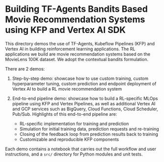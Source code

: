 # Building TF-Agents Bandits Based Movie Recommendation Systems using KFP and Vertex AI SDK

This directory demos the use of TF-Agents, Kubeflow Pipelines (KFP) and Vertex
AI in building reinforcement learning applications. The RL applications we build
are movie recommendation systems based on the MovieLens 100K dataset. We adopt
the contextual bandits formulation.

There are 2 demos:

1.  Step-by-step demo: showcase how to use custom training, custom
    hyperparameter tuning, custom prediction and endpoint deployment of Vertex
    AI to build a RL movie recommendation system

2.  End-to-end pipeline demo: showcase how to build a RL-specific MLOps pipeline
    using KFP and Vertex Pipelines, as well as additional Vertex AI and GCP
    services such as BigQuery, Cloud Functions, Cloud Scheduler, Pub/Sub.
    Highlights of this end-to-end pipeline are:

    -   RL-specific implementation for training and prediction
    -   Simulation for initial training data, prediction requests and
        re-training
    -   Closing of the feedback loop from prediction results back to training
    -   Customizable and reproducible KFP components

Each demo contains a notebook that carries out the full workflow and user
instructions, and a `src/` directory for Python modules and unit tests.
